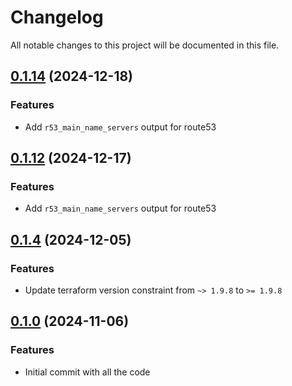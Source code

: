 # Changelog

All notable changes to this project will be documented in this file.

## [0.1.14]() (2024-12-18)

### Features

* Add `r53_main_name_servers` output for route53

## [0.1.12]() (2024-12-17)

### Features

* Add `r53_main_name_servers` output for route53

## [0.1.4]() (2024-12-05)

### Features

* Update terraform version constraint from `~> 1.9.8` to `>= 1.9.8`

## [0.1.0]() (2024-11-06)

### Features

* Initial commit with all the code

